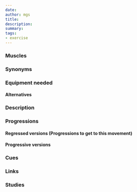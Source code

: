 ```yaml
---
date: 
author: mgs
title: 
description: 
summary: 
tags: 
- exercise
---
```

### Muscles
### Synonyms
### Equipment needed
#### Alternatives
### Description
### Progressions
#### Regressed versions (Progressions to get to this movement)
#### Progressive versions
### Cues
### Links
### Studies
<!--stackedit_data:
eyJoaXN0b3J5IjpbLTM2MTA2NTEwMl19
-->